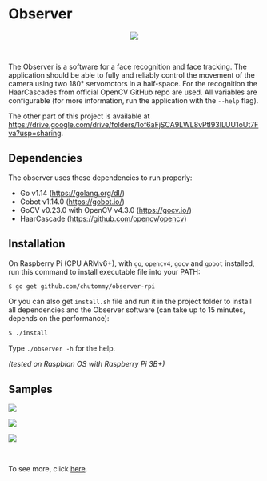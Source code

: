 # Observer

<p align="center">
  <img src="https://raw.githubusercontent.com/chutommy/observer/master/img/00.jpg">
</p>
<br>

The Observer is a software for a face recognition and face tracking.
The application should be able to fully and reliably control the movement of the camera using two 180° servomotors in a half-space. For the recognition the HaarCascades from official OpenCV GitHub repo are used. All variables are configurable (for more information, run the application with the `--help` flag).

The other part of this project is available at https://drive.google.com/drive/folders/1of6aFjSCA9LWL8vPtI93ILUU1oUt7Fva?usp=sharing.

## Dependencies

The observer uses these dependencies to run properly:
  * Go v1.14 (https://golang.org/dl/)
  * Gobot v1.14.0 (https://gobot.io/)
  * GoCV v0.23.0 with OpenCV v4.3.0 (https://gocv.io/)
  * HaarCascade (https://github.com/opencv/opencv)
  
## Installation

On Raspberry Pi (CPU ARMv6+), with `go`, `opencv4`, `gocv` and `gobot` installed, run this command to install executable file into your PATH:

```bash
$ go get github.com/chutommy/observer-rpi
```

Or you can also get `install.sh` file and run it in the project folder to install all dependencies and the Observer software (can take up to 15 minutes, depends on the performance):

```bash
$ ./install
```

Type `./observer -h` for the help.

*(tested on Raspbian OS with Raspberry Pi 3B+)*

## Samples

<p align="left">
  <img src="https://raw.githubusercontent.com/chutommy/observer/master/img/05.gif">
</p>

<p align="left">
  <img src="https://raw.githubusercontent.com/chutommy/observer/master/img/04.gif">
</p>

<p align="left">
  <img src="https://raw.githubusercontent.com/chutommy/observer/master/img/03.gif">
</p>
<br>

To see more, click <a href="https://drive.google.com/drive/folders/1of6aFjSCA9LWL8vPtI93ILUU1oUt7Fva?usp=sharing" target="_blank">here</a>.
